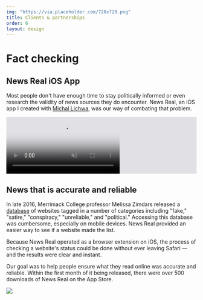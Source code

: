 ```yaml
---
img: "https://via.placeholder.com/728x728.png"
title: Clients & partnerships
order: 6
layout: design
---
```

<div class="text">
  <h1>Fact checking</h1>
</div>

<section>
    <div class="title">
      <div>
        <h1>News Real iOS App</h1>
      </div>
        <div>
        <p>Most people don't have enough time to stay politically informed or even research the validity of news sources they do encounter. News Real, an iOS app I created with <a href="https://github.com/mlichwa" target="_blank">Michal Lichwa</a>, was our way of combating that problem.</p>
    </div>
  </div>
</section>

<section>
<div class="video-mobile video-background" style="background-color:#E1E0E5;">
  <video autoplay loop muted playsinline poster="https://res.cloudinary.com/benludwig/image/upload/f_auto,q_auto:best/v1573595397/nr_screen_frame_yyoffy.png">
    <source src="https://res.cloudinary.com/benludwig/video/upload/vc_auto/v1573595063/nr_screen_bexffu.mp4" type="video/mp4">
    <source src="https://res.cloudinary.com/benludwig/video/upload/vc_auto/v1573595063/nr_screen_bexffu.webm" type="video/webm">
    Your browser does not support the video tag.
  </video>
</div>
</section>

<section>
  <div class="split-column">
    <div>
      <h2>News that is accurate and reliable</h2>
    </div>
    <div>
      <p>In late 2016, Merrimack College professor Melissa Zimdars released a <a href="https://docs.google.com/document/d/10eA5-mCZLSS4MQY5QGb5ewC3VAL6pLkT53V_81ZyitM/preview" target="_blank">database</a> of websites tagged in a number of categories including "fake," "satire," "conspiracy," "unreliable," and "political." Accessing this database was cumbersome, especially on mobile devices. News Real provided an easier way to see if a website made the list.</p>
      <p>Because News Real operated as a browser extension on iOS, the process of checking a website's status could be done without ever leaving Safari &#8212; and the results were clear and instant.</p>
      <p>Our goal was to help people ensure what they read online was accurate and reliable. Within the first month of it being released, there were over 500 downloads of News Real on the App Store.</p>
    </div>
  </div>
</section>

<section>
  <img src="https://res.cloudinary.com/benludwig/image/upload/f_auto,q_auto:best/v1589823011/nr1920_2_aepxgy.png">
</section>
